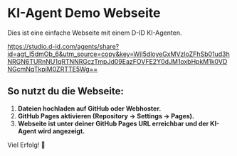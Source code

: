 # KI-Agent Demo Webseite

Dies ist eine einfache Webseite mit einem D-ID KI-Agenten.

https://studio.d-id.com/agents/share?id=agt_I5dmOb_6&utm_source=copy&key=WjI5dloyeGxMVzloZFhSb01ud3hNRGN6TURnNU1qRTNNRGczTmpJd09EazFOVFE2Y0dJM1oxbHpkM1k0VDNGcmNqTkpiM0ZRTTE5Wg==

<script
    type="module"
    src="https://agent.d-id.com/v1/index.js"
    data-name="did-agent"
    data-mode="fabio"
    data-client-key="Z29vZ2xlLW9hdXRoMnwxMDczMDg5MjE3MDg3NjIwODk1NTQ6cGI3Z1lzd3Y4T3FrcjNJb3FQM19Z"
    data-agent-id="agt_I5dmOb_6"
    data-monitor="true">
</script>
    

## So nutzt du die Webseite:

1. **Dateien hochladen auf GitHub oder Webhoster.**
2. **GitHub Pages aktivieren (Repository -> Settings -> Pages).**
3. **Webseite ist unter deiner GitHub Pages URL erreichbar und der KI-Agent wird angezeigt.**

Viel Erfolg! 🚀
